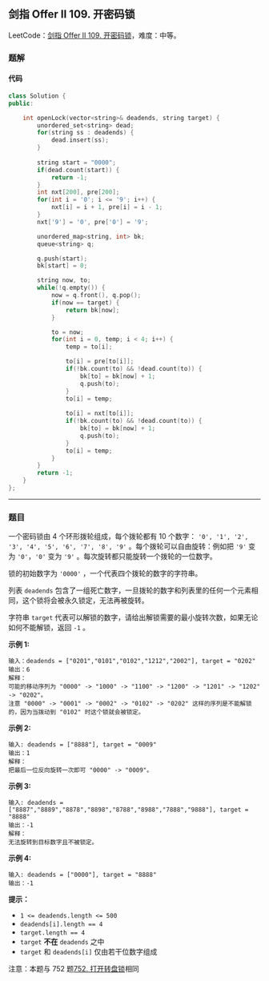 ## 剑指 Offer II 109. 开密码锁

LeetCode：[剑指 Offer II 109. 开密码锁](https://leetcode.cn/problems/zlDJc7/)，难度：中等。

### 题解

#### 代码

```c++
class Solution {
public:

    int openLock(vector<string>& deadends, string target) {
        unordered_set<string> dead;
        for(string ss : deadends) {
            dead.insert(ss);
        }
        
        string start = "0000";
        if(dead.count(start)) {
            return -1;
        }
        int nxt[200], pre[200];
        for(int i = '0'; i <= '9'; i++) {
            nxt[i] = i + 1, pre[i] = i - 1;
        }
        nxt['9'] = '0', pre['0'] = '9';

        unordered_map<string, int> bk;
        queue<string> q;

        q.push(start);
        bk[start] = 0;

        string now, to;
        while(!q.empty()) {
            now = q.front(), q.pop();
            if(now == target) {
                return bk[now];
            }

            to = now;
            for(int i = 0, temp; i < 4; i++) {
                temp = to[i];

                to[i] = pre[to[i]];
                if(!bk.count(to) && !dead.count(to)) {
                    bk[to] = bk[now] + 1;
                    q.push(to);
                }
                to[i] = temp;
                
                to[i] = nxt[to[i]];
                if(!bk.count(to) && !dead.count(to)) {
                    bk[to] = bk[now] + 1;
                    q.push(to);
                }
                to[i] = temp;
            }
        }
        return -1;
    }
};
```



---



### 题目

一个密码锁由 4 个环形拨轮组成，每个拨轮都有 10 个数字： `'0', '1', '2', '3', '4', '5', '6', '7', '8', '9'` 。每个拨轮可以自由旋转：例如把 `'9'` 变为 `'0'`，`'0'` 变为 `'9'` 。每次旋转都只能旋转一个拨轮的一位数字。

锁的初始数字为 `'0000'` ，一个代表四个拨轮的数字的字符串。

列表 `deadends` 包含了一组死亡数字，一旦拨轮的数字和列表里的任何一个元素相同，这个锁将会被永久锁定，无法再被旋转。

字符串 `target` 代表可以解锁的数字，请给出解锁需要的最小旋转次数，如果无论如何不能解锁，返回 `-1` 。

 

**示例 1:**

```
输入：deadends = ["0201","0101","0102","1212","2002"], target = "0202"
输出：6
解释：
可能的移动序列为 "0000" -> "1000" -> "1100" -> "1200" -> "1201" -> "1202" -> "0202"。
注意 "0000" -> "0001" -> "0002" -> "0102" -> "0202" 这样的序列是不能解锁的，因为当拨动到 "0102" 时这个锁就会被锁定。
```

**示例 2:**

```
输入: deadends = ["8888"], target = "0009"
输出：1
解释：
把最后一位反向旋转一次即可 "0000" -> "0009"。
```

**示例 3:**

```
输入: deadends = ["8887","8889","8878","8898","8788","8988","7888","9888"], target = "8888"
输出：-1
解释：
无法旋转到目标数字且不被锁定。
```

**示例 4:**

```
输入: deadends = ["0000"], target = "8888"
输出：-1
```

 

**提示：**

- `1 <= deadends.length <= 500`
- `deadends[i].length == 4`
- `target.length == 4`
- `target` **不在** `deadends` 之中
- `target` 和 `deadends[i]` 仅由若干位数字组成

 

注意：本题与 752 题[752. 打开转盘锁](https://leetcode-cn.com/problems/open-the-lock/)相同


